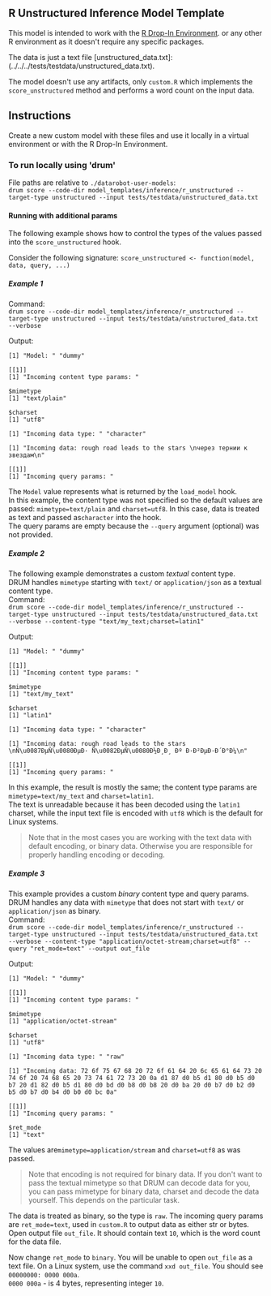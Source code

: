 ## R Unstructured Inference Model Template

This model is intended to work with the [R Drop-In Environment](../../../public_dropin_environments/r_lang/).
or any other R environment as it doesn't require any specific packages.

The data is just a text file [unstructured_data.txt]:(../../../tests/testdata/unstructured_data.txt).

The model doesn't use any artifacts, only `custom.R` which implements the `score_unstructured` method and performs a word count on the input data.

## Instructions
Create a new custom model with these files and use it locally in a virtual environment or with the R Drop-In Environment.

### To run locally using 'drum'
File paths are relative to `./datarobot-user-models`:   
`drum score --code-dir model_templates/inference/r_unstructured --target-type unstructured --input tests/testdata/unstructured_data.txt`

#### Running with additional params
The following example shows how to control the types of the values passed into the `score_unstructured` hook.

Consider the following signature: `score_unstructured <- function(model, data, query, ...)`

##### Example 1
Command:   
`drum score --code-dir model_templates/inference/r_unstructured --target-type unstructured --input tests/testdata/unstructured_data.txt --verbose`

Output:
```
[1] "Model: " "dummy"
  
[[1]]
[1] "Incoming content type params: "

$mimetype
[1] "text/plain"

$charset
[1] "utf8"

[1] "Incoming data type: " "character"
           
[1] "Incoming data: rough road leads to the stars \nчерез тернии к звездам\n"

[[1]]
[1] "Incoming query params: "
```
The `Model` value represents what is returned by the `load_model` hook.   
In this example, the content type was not specified so the default values are passed: `mimetype=text/plain` and `charset=utf8`. In this case, data is treated as text and passed as`character` into the hook.  
The query params are empty because the `--query` argument (optional) was not provided.

##### Example 2
The following example demonstrates a custom *textual* content type.  
DRUM handles `mimetype` starting with `text/` or `application/json` as a textual content type.  
Command:   
`drum score --code-dir model_templates/inference/r_unstructured --target-type unstructured --input tests/testdata/unstructured_data.txt --verbose --content-type "text/my_text;charset=latin1"`

Output:
```
[1] "Model: " "dummy"  

[[1]]
[1] "Incoming content type params: "

$mimetype
[1] "text/my_text"

$charset
[1] "latin1"

[1] "Incoming data type: " "character"     
      
[1] "Incoming data: rough road leads to the stars \nÑ\u0087ÐµÑ\u0080ÐµÐ· Ñ\u0082ÐµÑ\u0080Ð½Ð¸Ð¸ Ðº Ð·Ð²ÐµÐ·Ð´Ð°Ð¼\n"

[[1]]
[1] "Incoming query params: "
```

In this example, the result is mostly the same; the content type params are `mimetype=text/my_text` and `charset=latin1`.  
The text is unreadable because it has been decoded using the `latin1` charset, while the input text file is encoded with `utf8` which is the default for Linux systems.  
> Note that in the most cases you are working with the text data with default encoding, or binary data. Otherwise you are responsible for properly handling encoding or decoding.


##### Example 3
This example provides a custom *binary* content type and query params.  
DRUM handles any data with `mimetype` that does not start with `text/` or `application/json` as binary.  
Command:   
`drum score --code-dir model_templates/inference/r_unstructured --target-type unstructured --input tests/testdata/unstructured_data.txt --verbose --content-type "application/octet-stream;charset=utf8" --query "ret_mode=text" --output out_file`

Output:
```
[1] "Model: " "dummy"  

[[1]]
[1] "Incoming content type params: "

$mimetype
[1] "application/octet-stream"

$charset
[1] "utf8"

[1] "Incoming data type: " "raw"        
         
[1] "Incoming data: 72 6f 75 67 68 20 72 6f 61 64 20 6c 65 61 64 73 20 74 6f 20 74 68 65 20 73 74 61 72 73 20 0a d1 87 d0 b5 d1 80 d0 b5 d0 b7 20 d1 82 d0 b5 d1 80 d0 bd d0 b8 d0 b8 20 d0 ba 20 d0 b7 d0 b2 d0 b5 d0 b7 d0 b4 d0 b0 d0 bc 0a"

[[1]]
[1] "Incoming query params: "

$ret_mode
[1] "text"
```

The values  are`mimetype=application/stream` and `charset=utf8` as was passed.  
> Note that encoding is not required for binary data. If you don't want to pass the textual mimetype so that DRUM can decode data for you,
> you can pass mimetype for binary data, charset and decode the data yourself. This depends on the particular task. 

The data is treated as binary, so the type is `raw`.
The incoming query params are `ret_mode=text`, used in `custom.R` to output data as either str or bytes.  
Open output file `out_file`. It should contain text `10`, which is the word count for the data file.  

Now change `ret_mode` to `binary`. You will be unable to open `out_file` as a text file. On a Linux system, use the command `xxd out_file`. You should see `00000000: 0000 000a`.   
`0000 000a` - is 4 bytes, representing integer `10`.